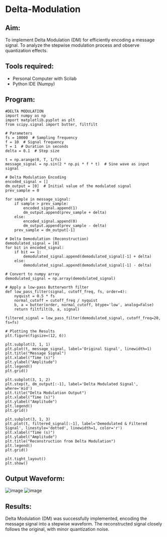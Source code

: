 # Delta-Modulation
## Aim:
To implement Delta Modulation (DM) for efficiently encoding a message signal. To analyze the stepwise modulation process and observe quantization effects.
## Tools required:
+ Personal Computer with Scilab
+ Python IDE (Numpy)
## Program:
~~~
#DELTA MODULATION 
import numpy as np
import matplotlib.pyplot as plt
from scipy.signal import butter, filtfilt

# Parameters
fs = 10000  # Sampling frequency
f = 10  # Signal frequency
T = 1  # Duration in seconds
delta = 0.1  # Step size

t = np.arange(0, T, 1/fs)
message_signal = np.sin(2 * np.pi * f * t)  # Sine wave as input signal

# Delta Modulation Encoding
encoded_signal = []
dm_output = [0]  # Initial value of the modulated signal
prev_sample = 0

for sample in message_signal:
    if sample > prev_sample:
        encoded_signal.append(1)
        dm_output.append(prev_sample + delta)
    else:
        encoded_signal.append(0)
        dm_output.append(prev_sample - delta)
    prev_sample = dm_output[-1]

# Delta Demodulation (Reconstruction)
demodulated_signal = [0]
for bit in encoded_signal:
    if bit == 1:
        demodulated_signal.append(demodulated_signal[-1] + delta)
    else:
        demodulated_signal.append(demodulated_signal[-1] - delta)

# Convert to numpy array
demodulated_signal = np.array(demodulated_signal)

# Apply a low-pass Butterworth filter
def low_pass_filter(signal, cutoff_freq, fs, order=4):
    nyquist = 0.5 * fs
    normal_cutoff = cutoff_freq / nyquist
    b, a = butter(order, normal_cutoff, btype='low', analog=False)
    return filtfilt(b, a, signal)

filtered_signal = low_pass_filter(demodulated_signal, cutoff_freq=20, fs=fs)

# Plotting the Results
plt.figure(figsize=(12, 6))

plt.subplot(3, 1, 1)
plt.plot(t, message_signal, label='Original Signal', linewidth=1)
plt.title("Message Signal")
plt.xlabel("Time (s)")
plt.ylabel("Amplitude")
plt.legend()
plt.grid()

plt.subplot(3, 1, 2)
plt.step(t, dm_output[:-1], label='Delta Modulated Signal', where='mid')
plt.title("Delta Modulation Output")
plt.xlabel("Time (s)")
plt.ylabel("Amplitude")
plt.legend()
plt.grid()

plt.subplot(3, 1, 3)
plt.plot(t, filtered_signal[:-1], label='Demodulated & Filtered Signal', linestyle='dotted', linewidth=1, color='r')
plt.xlabel("Time (s)")
plt.ylabel("Amplitude")
plt.title("Reconstruction from Delta Modulation")
plt.legend()
plt.grid()

plt.tight_layout()
plt.show()
~~~
## Output Waveform:
![image](https://github.com/user-attachments/assets/8372804a-cff5-45f9-9488-e9b6ac9cdb37)
![image](https://github.com/user-attachments/assets/75962a23-4ed8-4d35-8abc-7c36c738a520)

## Results:
Delta Modulation (DM) was successfully implemented, encoding the message signal into a stepwise waveform. The reconstructed signal closely follows the original, with minor quantization noise.

